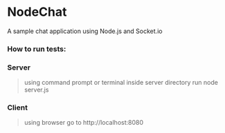 # NodeChat
A sample chat application using Node.js and Socket.io

### How to run tests:
### Server
> using command prompt or terminal inside server directory run node server.js

### Client
> using browser go to http://localhost:8080
